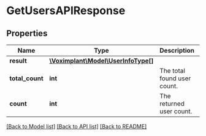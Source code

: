 # GetUsersAPIResponse

## Properties
Name | Type | Description | Notes
------------ | ------------- | ------------- | -------------
**result** | [**\Voximplant\Model\UserInfoType[]**](UserInfoType.md) |  | [optional] 
**total_count** | **int** | The total found user count. | [optional] 
**count** | **int** | The returned user count. | [optional] 

[[Back to Model list]](../README.md#documentation-for-models) [[Back to API list]](../README.md#documentation-for-api-endpoints) [[Back to README]](../README.md)


